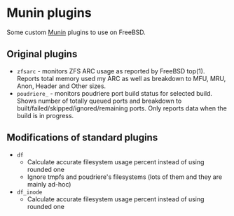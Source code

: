 # Munin plugins

Some custom [Munin](http://munin-monitoring.org/) plugins to use
on FreeBSD.

## Original plugins

* ```zfsarc``` - monitors ZFS ARC usage as reported by FreeBSD
top(1). Reports total memory used my ARC as well as breakdown to
MFU, MRU, Anon, Header and Other sizes.
* ```poudriere_``` - monitors poudriere port build status for
selected build. Shows number of totally queued ports and breakdown
to built/failed/skipped/ignored/remaining ports. Only reports data
when the build is in progress.

## Modifications of standard plugins

* ```df```
  * Calculate accurate filesystem usage percent instead of using rounded one
  * Ignore tmpfs and poudriere's filesystems (lots of them and they are mainly ad-hoc)
* ```df_inode```
  * Calculate accurate filesystem usage percent instead of using rounded one

